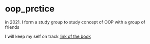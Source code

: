 # oop_prctice


in 2021. I form a study group to study concept of OOP with a group of friends

I will keep my self on track
[link of the book](!amazon.com/Python-Object-Oriented-Programming-maintainable-object-oriented/dp/1801077266)